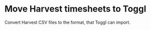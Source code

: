 Move Harvest timesheets to Toggl
=============

Convert Harvest CSV files to the format, that Toggl can import.

